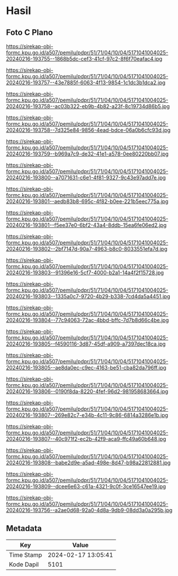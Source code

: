 # Hasil

## Foto C Plano

https://sirekap-obj-formc.kpu.go.id/a507/pemilu/pdpr/51/71/04/10/04/5171041004025-20240216-193755--1868b5dc-cef3-41cf-97c2-8f6f70eafac4.jpg

https://sirekap-obj-formc.kpu.go.id/a507/pemilu/pdpr/51/71/04/10/04/5171041004025-20240216-193757--43e7885f-6063-4f13-9854-1c1dc3b1dca2.jpg

https://sirekap-obj-formc.kpu.go.id/a507/pemilu/pdpr/51/71/04/10/04/5171041004025-20240216-193758--ac03b322-eb9b-4b82-a23f-8c19734d86b5.jpg

https://sirekap-obj-formc.kpu.go.id/a507/pemilu/pdpr/51/71/04/10/04/5171041004025-20240216-193758--7d325e84-9856-4ead-bdce-06a0b6cfc93d.jpg

https://sirekap-obj-formc.kpu.go.id/a507/pemilu/pdpr/51/71/04/10/04/5171041004025-20240216-193759--b969a7c9-de32-41e1-a578-0ee80220bb07.jpg

https://sirekap-obj-formc.kpu.go.id/a507/pemilu/pdpr/51/71/04/10/04/5171041004025-20240216-193800--a7071631-c6e1-4f81-9327-9c43e97add7e.jpg

https://sirekap-obj-formc.kpu.go.id/a507/pemilu/pdpr/51/71/04/10/04/5171041004025-20240216-193801--aedb83b8-695c-4f82-b0ee-221b5eec775a.jpg

https://sirekap-obj-formc.kpu.go.id/a507/pemilu/pdpr/51/71/04/10/04/5171041004025-20240216-193801--f5ee37e0-6bf2-43a4-8ddb-15ea6fe06ed2.jpg

https://sirekap-obj-formc.kpu.go.id/a507/pemilu/pdpr/51/71/04/10/04/5171041004025-20240216-193802--2bf7147d-90a7-4963-b8c0-8033551efa7d.jpg

https://sirekap-obj-formc.kpu.go.id/a507/pemilu/pdpr/51/71/04/10/04/5171041004025-20240216-193803--91396e16-5cf7-4000-b2a1-14a4f2f15728.jpg

https://sirekap-obj-formc.kpu.go.id/a507/pemilu/pdpr/51/71/04/10/04/5171041004025-20240216-193803--1335a0c7-9720-4b29-b338-7cd4da5a4451.jpg

https://sirekap-obj-formc.kpu.go.id/a507/pemilu/pdpr/51/71/04/10/04/5171041004025-20240216-193804--77c94063-72ac-4bbd-bffc-7d7b8d66c4be.jpg

https://sirekap-obj-formc.kpu.go.id/a507/pemilu/pdpr/51/71/04/10/04/5171041004025-20240216-193805--f4590116-3d87-45df-a909-a7397dec18ca.jpg

https://sirekap-obj-formc.kpu.go.id/a507/pemilu/pdpr/51/71/04/10/04/5171041004025-20240216-193805--ae8da0ec-c9ec-4163-be51-cba82da796ff.jpg

https://sirekap-obj-formc.kpu.go.id/a507/pemilu/pdpr/51/71/04/10/04/5171041004025-20240216-193806--0190f8da-8220-4fef-96d2-981958683664.jpg

https://sirekap-obj-formc.kpu.go.id/a507/pemilu/pdpr/51/71/04/10/04/5171041004025-20240216-193807--269e82c7-e34b-4c11-9c86-6814a3286e1b.jpg

https://sirekap-obj-formc.kpu.go.id/a507/pemilu/pdpr/51/71/04/10/04/5171041004025-20240216-193807--40c971f2-ec2b-42f9-aca9-ffc49a60b648.jpg

https://sirekap-obj-formc.kpu.go.id/a507/pemilu/pdpr/51/71/04/10/04/5171041004025-20240216-193808--babe2d9e-a5ad-498e-8d47-b98a22812881.jpg

https://sirekap-obj-formc.kpu.go.id/a507/pemilu/pdpr/51/71/04/10/04/5171041004025-20240216-193809--dcee6e63-c61a-4321-9c0f-3ce16547ee19.jpg

https://sirekap-obj-formc.kpu.go.id/a507/pemilu/pdpr/51/71/04/10/04/5171041004025-20240216-193756--a2ae0d68-92a0-4d8a-9db9-08dd3a0a295b.jpg


## Metadata

| Key        | Value               |
| ---------- | ------------------- |
| Time Stamp | 2024-02-17 13:05:41 |
| Kode Dapil | 5101                |



